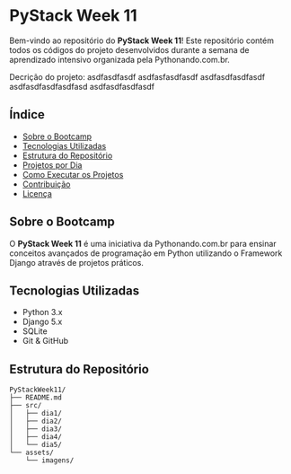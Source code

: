 # PyStack Week 11

Bem-vindo ao repositório do **PyStack Week 11**! Este repositório contém todos os códigos do projeto desenvolvidos durante a semana de aprendizado intensivo organizada pela Pythonando.com.br.

Decrição do projeto:
asdfasdfasdf
asdfasfasdfasdf
asdfasdfasdfasdf
asdfasdfasdfasdfasd
asdfasdfasdfasdf


## Índice

- [Sobre o Bootcamp](#sobre-o-bootcamp)
- [Tecnologias Utilizadas](#tecnologias-utilizadas)
- [Estrutura do Repositório](#estrutura-do-repositório)
- [Projetos por Dia](#projetos-por-dia)
- [Como Executar os Projetos](#como-executar-os-projetos)
- [Contribuição](#contribuição)
- [Licença](#licença)

## Sobre o Bootcamp

O **PyStack Week 11** é uma iniciativa da Pythonando.com.br para ensinar conceitos avançados de programação em Python utilizando o Framework Django através de projetos práticos.

## Tecnologias Utilizadas

- Python 3.x
- Django 5.x
- SQLite
- Git & GitHub

## Estrutura do Repositório

```plaintext
PyStackWeek11/
├── README.md
├── src/
│   ├── dia1/
│   ├── dia2/
│   ├── dia3/
│   ├── dia4/
│   └── dia5/
└── assets/
    └── imagens/